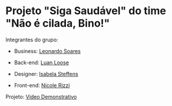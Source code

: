 # Projeto "Siga Saudável" do time "Não é cilada, Bino!"

Integrantes do grupo:

* Business: [Leonardo Soares](https://www.linkedin.com/in/soaresleo01/)

* Back-end: [Luan Loose](https://www.linkedin.com/in/luanloose/)

* Designer: [Isabela Steffens](https://www.linkedin.com/in/isabela-steffens-20b526128/)

* Front-end: [Nicole Rizzi](https://www.linkedin.com/in/nicole-rizzi-nunes-11116b12b/)

Projeto: [Video Demonstrativo](https://youtu.be/ueQgfItuecU)
